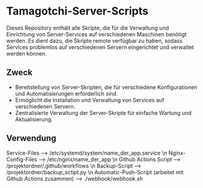 # Tamagotchi-Server-Scripts

Dieses Repository enthält alle Skripte, die für die Verwaltung und Einrichtung von Server-Services auf verschiedenen Maschinen benötigt werden. Es dient dazu, die Skripte remote verfügbar zu haben, sodass Services problemlos auf verschiedenen Servern eingerichtet und verwaltet werden können.

## Zweck

- Bereitstellung von Server-Skripten, die für verschiedene Konfigurationen und Automatisierungen erforderlich sind.
- Ermöglicht die Installation und Verwaltung von Services auf verschiedenen Servern.
- Zentralisierte Verwaltung der Server-Skripte für einfache Wartung und Aktualisierung.

## Verwendung

Service-Files --> /etc/systemd/system/name_der_app.service
\n
Nginx-Config-Files --> /etc/nginx/name_der_app
\n
Github Actions Script --> /projektordner/.github/workflows
\n
Backup-Script --> /projektordner/backup_sctipt.py
\n
Automatic-Push-Script (arbeitet mit Github Actions zusammen) --> ./webhook/webhook.sh
